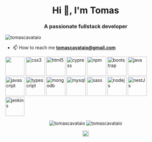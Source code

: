 <h1 align="center">Hi 👋, I'm Tomas</h1>
<h3 align="center">A passionate fullstack developer</h3>

<p align="left"> <img src="https://komarev.com/ghpvc/?username=tomascavataio" alt="tomascavataio" /> </p>

- 📫 How to reach me **tomascavataio@gmail.com**



<p>
<img height="60" width="60" src="https://github.com/get-icon/geticon/raw/master/icons/angular-icon.svg">
   <img src="https://github.com/get-icon/geticon/raw/master/icons/css-3.svg" alt="css3" width="60" height="60"/> <img src="https://github.com/get-icon/geticon/raw/master/icons/html-5.svg" alt="html5" width="60" height="60"/>
<img src="https://github.com/get-icon/geticon/raw/master/icons/cypress.svg" alt="cypress" width="60" height="60"/>
<img src="https://github.com/get-icon/geticon/raw/master/icons/npm.svg" alt="npm" width="60" height="60"/>
<img src="https://github.com/get-icon/geticon/raw/master/icons/bootstrap.svg" alt="bootstrap" width="60" height="60"/>  <img src="https://github.com/get-icon/geticon/raw/master/icons/java.svg" alt="java" width="60" height="60"/> <img src="https://raw.githubusercontent.com/get-icon/geticon/master/icons/javascript.svg" alt="javascript" width="60" height="60"/> <img src="https://raw.githubusercontent.com/get-icon/geticon/master/icons/typescript-icon.svg" alt="typescript" width="60" height="60"/> <img src="https://github.com/get-icon/geticon/raw/master/icons/mongodb-icon.svg" alt="mongodb" width="60" height="60"/> <img src="https://github.com/get-icon/geticon/raw/master/icons/mysql.svg" alt="mysql" width="60" height="60"/> <img src="https://github.com/get-icon/geticon/raw/master/icons/sass.svg" alt="sass" width="60" height="60"/> <img src="https://github.com/get-icon/geticon/raw/master/icons/nodejs-icon.svg" alt="nodejs" width="60" height="60"/> 
   <img src="https://raw.githubusercontent.com/get-icon/geticon/fc0f660daee147afb4a56c64e12bde6486b73e39/icons/nestjs.svg" alt="nestJs" width="60" height="60"/> 
    <img src="https://raw.githubusercontent.com/get-icon/geticon/fc0f660daee147afb4a56c64e12bde6486b73e39/icons/jenkins.svg" alt="jenkins" width="60" height="60"/> 

</p><p align="center"> <img src="https://github-readme-stats.vercel.app/api?username=tomascavataio&show_icons=true&theme=radical&hide_rank=true" alt="tomascavataio" /> 
   <img src="https://github-readme-stats.vercel.app/api/top-langs/?username=tomascavataio" alt="tomascavataio" /> 
</p>

<p align="center">
<a href="https://linkedin.com/in/tomas-cavataio-1058a618b" target="blank"><img align="center" src="https://raw.githubusercontent.com/get-icon/geticon/fc0f660daee147afb4a56c64e12bde6486b73e39/icons/linkedin-icon.svg" alt="tomas-cavataio" height="20" width="20" /></a>
</p>
